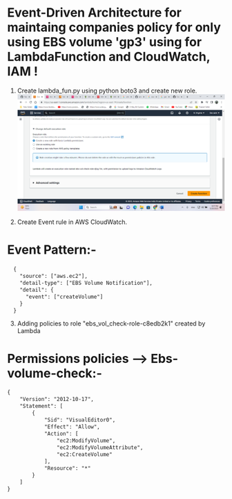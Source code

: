 # Event-Driven Architecture for maintaing companies policy for only using EBS volume 'gp3' using for LambdaFunction and CloudWatch, IAM !


1. Create lambda_fun.py using python boto3 and create new role.
![plot](./Screenshot.png)
 
2. Create Event rule in AWS CloudWatch.
# Event Pattern:-  
```
  {
    "source": ["aws.ec2"],
    "detail-type": ["EBS Volume Notification"],
    "detail": {
      "event": ["createVolume"]
    }
  }
```

3. Adding policies to role "ebs_vol_check-role-c8edb2k1" created by Lambda
# Permissions policies --> Ebs-volume-check:-
```
{
    "Version": "2012-10-17",
    "Statement": [
        {
            "Sid": "VisualEditor0",
            "Effect": "Allow",
            "Action": [
                "ec2:ModifyVolume",
                "ec2:ModifyVolumeAttribute",
                "ec2:CreateVolume"
            ],
            "Resource": "*"
        }
    ]
}
```

